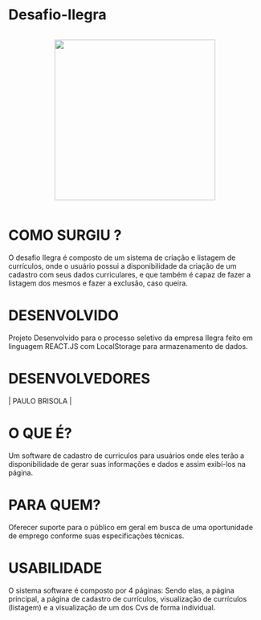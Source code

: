 # Desafio-Ilegra
  
  
<div class="separator" style="clear: both;"><a href="https://blogger.googleusercontent.com/img/b/R29vZ2xl/AVvXsEjEliaioG4YgucE2F1rSu_nrAkKiQRozh3K8WTlVlScrAWAmt6IMhUrRxR5KSY5oFihoJiOesOmsPrq-8p8Zo_xiucYH85SnAmsF03kyYCe34iaDDhjRWagRzJpTxfKrzSChm3i8LSDxy7o6i5JPUuWjXIo3oUpebQ-NaDT4TBzs5wu6Xl_tOcfk4wlGw/s1000/reactJS.png" style="display: block; padding: 1em 0; text-align: center; "><img alt="" border="0" width="320" data-original-height="704" data-original-width="1000" src="https://blogger.googleusercontent.com/img/b/R29vZ2xl/AVvXsEjEliaioG4YgucE2F1rSu_nrAkKiQRozh3K8WTlVlScrAWAmt6IMhUrRxR5KSY5oFihoJiOesOmsPrq-8p8Zo_xiucYH85SnAmsF03kyYCe34iaDDhjRWagRzJpTxfKrzSChm3i8LSDxy7o6i5JPUuWjXIo3oUpebQ-NaDT4TBzs5wu6Xl_tOcfk4wlGw/s320/reactJS.png"/></a></div>

  
  
  # COMO SURGIU ?
   O desafio Ilegra é composto de um sistema de criação e listagem de currículos, onde o usuário possui a disponibilidade da criação de um cadastro com seus dados curriculares, e que também é capaz de fazer a listagem dos mesmos e fazer a exclusão, caso queira.
    
  # DESENVOLVIDO
Projeto Desenvolvido para o processo seletivo da empresa Ilegra feito em linguagem REACT.JS com LocalStorage para armazenamento de dados.
  
  # DESENVOLVEDORES
| PAULO BRISOLA | 
  
  # O QUE É?
Um software de cadastro  de curriculos para usuários onde eles terão a disponibilidade de gerar suas informações e dados e assim exibí-los na página.
  
  # PARA QUEM?
Oferecer suporte para o público em geral em busca de uma oportunidade de emprego conforme suas especificações técnicas.
  
  # USABILIDADE
O sistema software é composto por 4 páginas: Sendo elas, a página principal, a página de cadastro de currículos, visualização de currículos (listagem) e a visualização de um dos Cvs de forma individual. 
